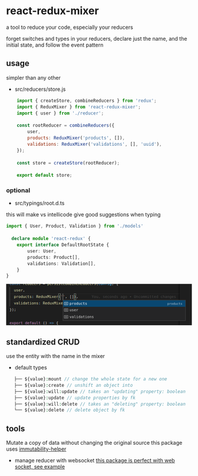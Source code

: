 # react-redux-mixer

a tool to reduce your code, especially your reducers

forget switches and types in your reducers, declare just the name, and the initial state, and follow the event pattern

## usage

simpler than any other

- src/reducers/store.js

``` js
    import { createStore, combineReducers } from 'redux';
    import { ReduxMixer } from 'react-redux-mixer';
    import { user } from './reducer';

    const rootReducer = combineReducers({
        user,
        products: ReduxMixer('products', []),
        validations: ReduxMixer('validations', [], 'uuid'),
    });

    const store = createStore(rootReducer);

    export default store;
```

### optional

- src/typings/root.d.ts

this will make vs intellicode give good suggestions when typing

``` ts
import { User, Product, Validation } from './models'

  declare module 'react-redux' {
    export interface DefaultRootState {
        user: User,
        products: Product[],
        validations: Validation[],
    }
}

```
![example](./assets/screenshot_2021-08-21_17-32-13.png)

## standardized CRUD

use the entity with the name in the mixer

 - default types

 ``` php
    ├── ${value}:mount // change the whole state for a new one
    ├── ${value}:create // unshift an object into
    ├── ${value}:will:update // takes an "updating" property: boolean
    ├── ${value}:update // update properties by fk
    ├── ${value}:will:delete // takes an "deleting" property: boolean
    └── ${value}:delete // delete object by fk
```

## tools
Mutate a copy of data without changing the original source
this package uses [immutability-helper](https://github.com/kolodny/immutability-helper)

- manage reducer with websocket
[this package is perfect with web socket, see example](https://github.com/mathec-x/lecontrol-client)